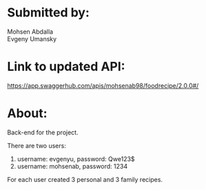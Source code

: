 # Submitted by:
Mohsen Abdalla  <br />
Evgeny Umansky 

# Link to updated API:
https://app.swaggerhub.com/apis/mohsenab98/foodrecipe/2.0.0#/

# About:
Back-end for the project.

There are two users:
1) username: evgenyu, password: Qwe123$
2) username: mohsenab, password: 1234

For each user created 3 personal and 3 family recipes.
